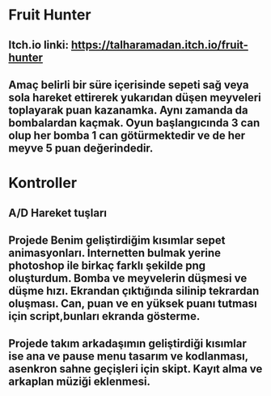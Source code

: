 # Fruit Hunter

## Itch.io linki: https://talharamadan.itch.io/fruit-hunter

## Amaç belirli bir süre içerisinde sepeti sağ veya sola hareket ettirerek yukarıdan düşen meyveleri toplayarak puan kazanamka. Aynı zamanda da bombalardan kaçmak. Oyun başlangıcında 3 can olup her bomba 1 can götürmektedir ve de her meyve 5 puan değerindedir.


# Kontroller
## A/D Hareket tuşları

## Projede Benim geliştirdiğim kısımlar sepet animasyonları. İnternetten bulmak yerine photoshop ile birkaç farklı şekilde png oluşturdum. Bomba ve meyvelerin düşmesi ve düşme hızı. Ekrandan çıktığında silinip tekrardan oluşması. Can, puan ve en yüksek puanı tutması için script,bunları ekranda gösterme.

## Projede takım arkadaşımın geliştirdiği kısımlar ise ana ve pause menu tasarım ve kodlanması, asenkron sahne geçişleri için skipt. Kayıt alma ve arkaplan müziği eklenmesi.
